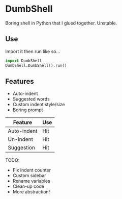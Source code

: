 # DumbShell
Boring shell in Python that I glued together. Unstable.

## Use
Import it then run like so...
```py
import DumbShell
DumbShell.DumbShell().run()
```

## Features
* Auto-indent
* Suggested words
* Custom indent style/size
* Boring prompt

| Feature     | Use                 |
|-------------|---------------------|
| Auto-indent | Hit <Enter>         |
| Un-indent   | Hit <Enter> <Enter> |
| Suggestion  | Hit <Tab> <Enter>   |
  
TODO:
  * Fix indent counter
  * Custom sidebar
  * Rename variables
  * Clean-up code
  * More abstraction!
